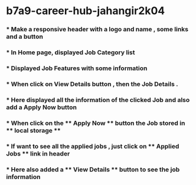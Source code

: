 # b7a9-career-hub-jahangir2k04

### * Make a responsive header with a logo and name , some links and a button

### * In Home page, displayed Job Category list 

### * Displayed Job Features with some information 

### * When click on View Details button , then the Job Details .

### * Here displayed all the information of the clicked Job and also add a Apply Now button

### * When click on the ** Apply Now ** button the Job stored in ** local storage **

### * If want to see all the applied jobs , just click on ** Applied Jobs ** link in header

### * Here also added a ** View Details ** button to see the job information
